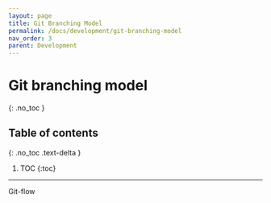 ```yaml
---
layout: page
title: Git Branching Model
permalink: /docs/development/git-branching-model
nav_order: 3
parent: Development
---
```


# Git branching model
{: .no_toc }

## Table of contents
{: .no_toc .text-delta }

1. TOC
{:toc}

---

Git-flow 
